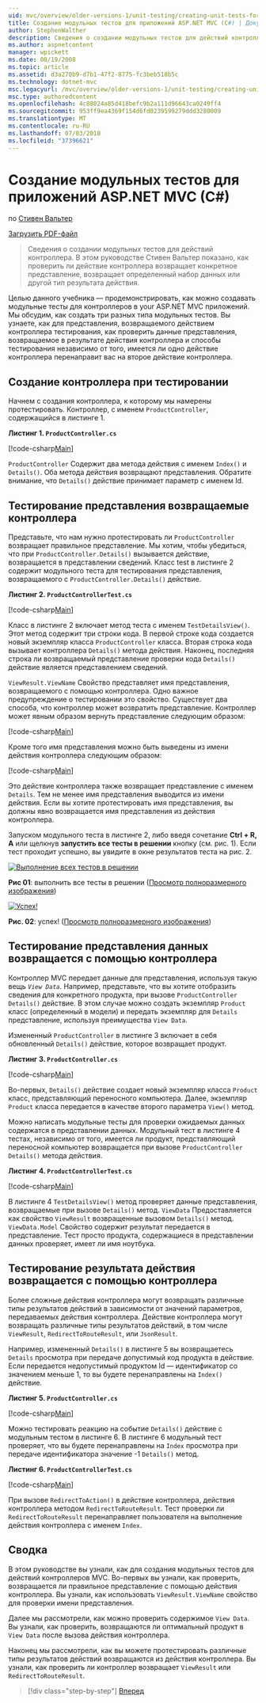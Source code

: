 ```yaml
---
uid: mvc/overview/older-versions-1/unit-testing/creating-unit-tests-for-asp-net-mvc-applications-cs
title: Создание модульных тестов для приложений ASP.NET MVC (C#) | Документация Майкрософт
author: StephenWalther
description: Сведения о создании модульных тестов для действий контроллера. Стивен Вальтер в этом руководстве показано, как протестировать действия контроллера возвращает parti ли...
ms.author: aspnetcontent
manager: wpickett
ms.date: 08/19/2008
ms.topic: article
ms.assetid: d3a270b9-d7b1-47f2-8775-fc3beb518b5c
ms.technology: dotnet-mvc
msc.legacyurl: /mvc/overview/older-versions-1/unit-testing/creating-unit-tests-for-asp-net-mvc-applications-cs
msc.type: authoredcontent
ms.openlocfilehash: 4c88024a85d418befc9b2a111d96643ca0249ff4
ms.sourcegitcommit: 953ff9ea4369f154d6fd0239599279ddd3280009
ms.translationtype: MT
ms.contentlocale: ru-RU
ms.lasthandoff: 07/03/2018
ms.locfileid: "37396621"
---
```

<a name="creating-unit-tests-for-aspnet-mvc-applications-c"></a>Создание модульных тестов для приложений ASP.NET MVC (C#)
====================
по [Стивен Вальтер](https://github.com/StephenWalther)

[Загрузить PDF-файл](http://download.microsoft.com/download/8/4/8/84843d8d-1575-426c-bcb5-9d0c42e51416/ASPNET_MVC_Tutorial_07_CS.pdf)

> Сведения о создании модульных тестов для действий контроллера. В этом руководстве Стивен Вальтер показано, как проверить ли действие контроллера возвращает конкретное представление, возвращает определенный набор данных или другой тип результата действия.


Целью данного учебника — продемонстрировать, как можно создавать модульные тесты для контроллеров в your ASP.NET MVC приложений. Мы обсудим, как создать три разных типа модульных тестов. Вы узнаете, как для представления, возвращаемого действием контроллера тестирования, как проверить данные представления, возвращаемое в результате действия контроллера и способы тестирования независимо от того, имеется ли одно действие контроллера перенаправит вас на второе действие контроллера.

## <a name="creating-the-controller-under-test"></a>Создание контроллера при тестировании

Начнем с создания контроллера, к которому мы намерены протестировать. Контроллер, с именем `ProductController`, содержащийся в листинге 1.

**Листинг 1. `ProductController.cs`**

[!code-csharp[Main](creating-unit-tests-for-asp-net-mvc-applications-cs/samples/sample1.cs)]

`ProductController` Содержит два метода действия с именем `Index()` и `Details()`. Оба метода действия возвращают представления. Обратите внимание, что `Details()` действие принимает параметр с именем Id.

## <a name="testing-the-view-returned-by-a-controller"></a>Тестирование представления возвращаемые контроллера

Представьте, что нам нужно протестировать ли `ProductController` возвращает правильное представление. Мы хотим, чтобы убедиться, что при `ProductController.Details()` вызывается действие, возвращается в представлении сведений. Класс test в листинге 2 содержит модульного теста для тестирования представления, возвращаемого с `ProductController.Details()` действие.

**Листинг 2. `ProductControllerTest.cs`**

[!code-csharp[Main](creating-unit-tests-for-asp-net-mvc-applications-cs/samples/sample2.cs)]

Класс в листинге 2 включает метод теста с именем `TestDetailsView()`. Этот метод содержит три строки кода. В первой строке кода создается новый экземпляр класса `ProductController` класса. Вторая строка кода вызывает контроллера `Details()` метода действия. Наконец, последняя строка ли возвращаемый представление проверки кода `Details()` действие является представлением сведений.

`ViewResult.ViewName` Свойство представляет имя представления, возвращаемого с помощью контроллера. Одно важное предупреждение о тестировании это свойство. Существует два способа, что контроллер может возвратить представление. Контроллер может явным образом вернуть представление следующим образом:

[!code-csharp[Main](creating-unit-tests-for-asp-net-mvc-applications-cs/samples/sample3.cs)]

Кроме того имя представления можно быть выведены из имени действия контроллера следующим образом:

[!code-csharp[Main](creating-unit-tests-for-asp-net-mvc-applications-cs/samples/sample4.cs)]

Это действие контроллера также возвращает представление с именем `Details`. Тем не менее имя представления выводится из имени действия. Если вы хотите протестировать имя представления, вы должны явно возвращается имя представления из действия контроллера.

Запуском модульного теста в листинге 2, либо введя сочетание **Ctrl + R, A** или щелкнув **запустить все тесты в решении** кнопку (см. рис. 1). Если тест проходит успешно, вы увидите в окне результатов теста на рис. 2.


[![Выполнение всех тестов в решении](creating-unit-tests-for-asp-net-mvc-applications-cs/_static/image2.png)](creating-unit-tests-for-asp-net-mvc-applications-cs/_static/image1.png)

**Рис 01**: выполнить все тесты в решении ([Просмотр полноразмерного изображения](creating-unit-tests-for-asp-net-mvc-applications-cs/_static/image3.png))


[![Успех!](creating-unit-tests-for-asp-net-mvc-applications-cs/_static/image5.png)](creating-unit-tests-for-asp-net-mvc-applications-cs/_static/image4.png)

**Рис. 02**: успех! ([Просмотр полноразмерного изображения](creating-unit-tests-for-asp-net-mvc-applications-cs/_static/image6.png))


## <a name="testing-the-view-data-returned-by-a-controller"></a>Тестирование представления данных возвращается с помощью контроллера

Контроллер MVC передает данные для представления, используя такую вещь *`View Data`*. Например, представьте, что вы хотите отобразить сведения для конкретного продукта, при вызове `ProductController Details()` действие. В этом случае можно создать экземпляр `Product` класс (определенный в модели) и передать экземпляр для `Details` представление, используя преимущества `View Data`.

Измененный `ProductController` в листинге 3 включает в себя обновленный `Details()` действие, которое возвращает продукт.

**Листинг 3. `ProductController.cs`**

[!code-csharp[Main](creating-unit-tests-for-asp-net-mvc-applications-cs/samples/sample5.cs)]

Во-первых, `Details()` действие создает новый экземпляр класса `Product` класс, представляющий переносного компьютера. Далее, экземпляр `Product` класса передается в качестве второго параметра `View()` метод.

Можно написать модульные тесты для проверки ожидаемых данных содержатся в представлении данных. Модульный тест в листинге 4 тестах, независимо от того, имеется ли продукт, представляющий переносной компьютер возвращается при вызове `ProductController Details()` метода действия.

**Листинг 4. `ProductControllerTest.cs`**

[!code-csharp[Main](creating-unit-tests-for-asp-net-mvc-applications-cs/samples/sample6.cs)]

В листинге 4 `TestDetailsView()` метод проверяет данные представления, возвращаемые при вызове `Details()` метод. `ViewData` Предоставляется как свойство `ViewResult` возвращенные вызовом `Details()` метод. `ViewData.Model` Свойство содержит результат передается в представление. Тест просто продукта, содержащиеся в представлении данных проверяет, имеет ли имя ноутбука.

## <a name="testing-the-action-result-returned-by-a-controller"></a>Тестирование результата действия возвращается с помощью контроллера

Более сложные действия контроллера могут возвращать различные типы результатов действий в зависимости от значений параметров, передаваемых действия контроллера. Действие контроллера могут возвращать различные типы результатов действий, в том числе `ViewResult`, `RedirectToRouteResult`, или `JsonResult`.

Например, измененный `Details()` в листинге 5 вы возвращаетесь `Details` просмотра при передаче допустимый код продукта в действие. Если передается недопустимый продуктом Id — идентификатор со значением меньше 1, то вы будете перенаправлены на `Index()` действие.

**Листинг 5. `ProductController.cs`**

[!code-csharp[Main](creating-unit-tests-for-asp-net-mvc-applications-cs/samples/sample7.cs)]

Можно тестировать реакцию на событие `Details()` действие с модульным тестом в листинге 6. В листинге 6 модульный тест проверяет, что вы будете перенаправлены на `Index` просмотра при передаче идентификатора значение -1 `Details()` метод.

**Листинг 6. `ProductControllerTest.cs`**

[!code-csharp[Main](creating-unit-tests-for-asp-net-mvc-applications-cs/samples/sample8.cs)]

При вызове `RedirectToAction()` в действие контроллера, действия контроллера методом `RedirectToRouteResult`. Тест проверки ли `RedirectToRouteResult` перенаправляет пользователя на выполнение действия контроллера с именем `Index`.

## <a name="summary"></a>Сводка

В этом руководстве вы узнали, как для создания модульных тестов для действий контроллеров MVC. Во-первых вы узнали, как проверить, возвращается ли правильное представление с помощью действия контроллера. Вы узнали, как использовать `ViewResult.ViewName` свойство для проверки имени представления.

Далее мы рассмотрели, как можно проверить содержимое `View Data`. Вы узнали, как проверить, возвращаются ли оптимальный продукт в `View Data` после вызова действия контроллера.

Наконец мы рассмотрели, как вы можете протестировать различные типы результатов действий возвращаются из действия контроллера. Вы узнали, как проверить ли контроллер возвращает `ViewResult` или `RedirectToRouteResult`.

> [!div class="step-by-step"]
> [Вперед](creating-unit-tests-for-asp-net-mvc-applications-vb.md)
